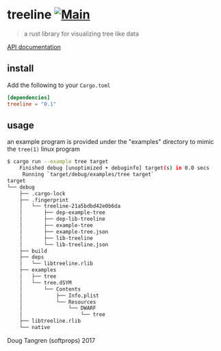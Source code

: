 # treeline [![Main](https://github.com/softprops/treeline/actions/workflows/main.yml/badge.svg)](https://github.com/softprops/treeline/actions/workflows/main.yml)

> a rust library for visualizing tree like data

[API documentation](https://softprops.github.io/treeline)

## install

Add the following to your `Cargo.toml`

```toml
[dependencies]
treeline = "0.1"
```

## usage

an example program is provided under the "examples" directory to mimic the `tree(1)`
linux program

```bash
$ cargo run --example tree target
    Finished debug [unoptimized + debuginfo] target(s) in 0.0 secs
     Running `target/debug/examples/tree target`
target
└── debug
    ├── .cargo-lock
    ├── .fingerprint
    │   └── treeline-21a5bdbd42e0b6da
    │       ├── dep-example-tree
    │       ├── dep-lib-treeline
    │       ├── example-tree
    │       ├── example-tree.json
    │       ├── lib-treeline
    │       └── lib-treeline.json
    ├── build
    ├── deps
    │   └── libtreeline.rlib
    ├── examples
    │   ├── tree
    │   └── tree.dSYM
    │       └── Contents
    │           ├── Info.plist
    │           └── Resources
    │               └── DWARF
    │                   └── tree
    ├── libtreeline.rlib
    └── native
```

Doug Tangren (softprops) 2017
